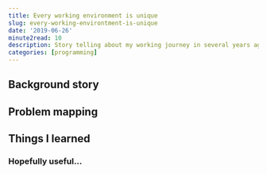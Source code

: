```yaml
---
title: Every working environment is unique
slug: every-working-environtment-is-unique
date: '2019-06-26'
minute2read: 10
description: Story telling about my working journey in several years ago especially as a programmer
categories: [programming]
---
```


## Background story

## Problem mapping

## Things I learned

### Hopefully useful...
